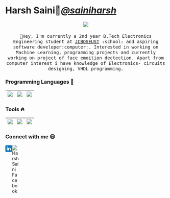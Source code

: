 # Harsh Saini:boy:_<a href="https://github.com/sainiharsh">*@sainiharsh*</a>_

<p align="center">
  <img src="https://raw.githubusercontent.com/coderjojo/coderjojo/master/img/github.gif" width=100>
  <br><br>
  <samp>
👋Hey, I'm currently a 2nd year B.Tech Electronics Engineering student at <a href="https://jcboseust.ac.in/"> JCBOSEUST</a> :school:  and aspiring software developer:computer:.
Interested in working on Machine Learning, programming projects and currently working on project of face emoition dectection. 
Apart from computer interest i have knowledge of Electronics- circuits designing, VHDL programming.
  </samp>
</p>  


### Programming Languages  :rocket:
|<img src="https://raw.githubusercontent.com/coderjojo/coderjojo/master/img/cpp.png" width=60> | <img src="https://upload.wikimedia.org/wikipedia/commons/c/c3/Python-logo-notext.svg" width=60> | <img src="https://upload.wikimedia.org/wikipedia/commons/6/61/HTML5_logo_and_wordmark.svg" width=60> |
|:---:|:---:|:---:|


### Tools :fire:
|<img src="https://miro.medium.com/max/1050/1*XEzukXOEUudcXkyrouu3vw.jpeg" width=60> | <img src="https://raw.githubusercontent.com/coderjojo/coderjojo/master/img/github.svg" width=60> | <img src="https://encrypted-tbn0.gstatic.com/images?q=tbn%3AANd9GcTfoJpFVD8HzRxQ0xCFJ_FYkdXlTQ8WqoiKB1hzI1ArOYK9sZVelrpGaztnCVeq2xOv5p6eryNJMUD8Ve2HeG12eflMj0nchLvrew&usqp=CAU&ec=45702845" width=60> |
|:---:|:---:|:---:|


### Connect with me :smiley:
<a href="linkedin.com/in/harsh-saini-b18127170/">
  <img align="left" alt="Harsh Saini Linkdin" width="21px" src="https://raw.githubusercontent.com/edent/SuperTinyIcons/099dc12b59179d07d534069bc8551718f786d91a/images/svg/linkedin.svg" />
</a>
<a href="https://www.facebook.com/HS.harsh7S">
  <img align="left" alt="Harsh Saini Facebook" width="21px" 
src="https://cdn.icon-icons.com/icons2/1826/PNG/512/4202107facebookfblogosocialsocialmedia-115710_115591.png" />      
</a>                                         
                                          

<!--
**sainiharsh/sainiharsh** is a ✨ _special_ ✨ repository because its `README.md` (this file) appears on your GitHub profile.

Here are some ideas to get you started:

- 🔭 I’m currently working on ...
- 🌱 I’m currently learning ...
- 👯 I’m looking to collaborate on ...
- 🤔 I’m looking for help with ...
- 💬 Ask me about ...
- 📫 How to reach me: ...
- 😄 Pronouns: ...
- ⚡ Fun fact: ...
-->
